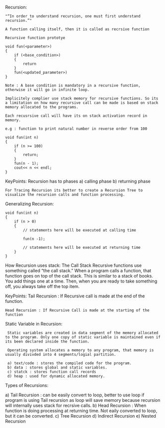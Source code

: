 Recursion:

	"“In order to understand recursion, one must first understand recursion.”"

	A function calling itself, then it is called as recrsive function

	Recursive function prototye

	void fun(<parameter>)
	{
		if (<base_condition>)
		{
			return
		}
		fun(<updated_parameter>)
	}

	Note : A base condition is mandatory in a recursive function, otherwise it will go in infinite loop.

	Implicitely complier use stack memory for recursive functions. So its a limitation on how many recursive call can be made is based on stack memory allocated to the programs.

	Each recusrsive call will have its on stack activation record in memory.

	e.g : function to print natural number in reverse order from 100

	void fun(int n)
	{
		if (n >= 100)
		{
			return;
		}
		fun(n - 1);
		cout<< n << endl;
	}

KeyPoints:
	Recursion has to phases
	a) calling phase
	b) returning phase

	For Tracing Recursion its better to create a Recursion Tree to visualize the recursion calls and function processing. 

Generalizing Recursion:

	void fun(int n)
	{
		if (n > 0)
		{
			// statements here will be executed at calling time

			fun(n -1);

			// statements here will be executed at returning time
		}
	}

How Recursion uses stack:
	The Call Stack
		Recursive functions use something called “the call stack.” When a program calls a function, that function goes on top of the call stack. This is similar to a stack of books. You add things one at a time. Then, when you are ready to take something off, you always take off the top item.

KeyPoints:
	Tail Recursion : If Recursive call is made at the end of the function.

	Head Recursion : If Recursive Call is made at the starting of the function

Static Variable in Recursion:

	 Static variables are created in data segment of the memory allocated to the program. Only one copy of static variable is maintained even if its been declared inside the function.

	 Operating system allocates a memory to any program, that memory is usually divivded into 4 segments/logial partition.

	 a) text/code : stores the compiled code for the program.
	 b) data : stores global and static variables.
	 c) statck : stores function call records
	 d) heap : used for dynamic allocated memory.

Types of Recursions:

a) Tail Recursion : can be easily convert to loop, better to use loop if program is using Tail recursion as loop will save memory because recursion will internally uses stack for recrsive calls.
b) Head Recursion : When function is doing processing at returning time. Not eaily converted to loop, but it can be converted.
c) Tree Recursion
d) Indirect Recursion
e) Nested Recursion